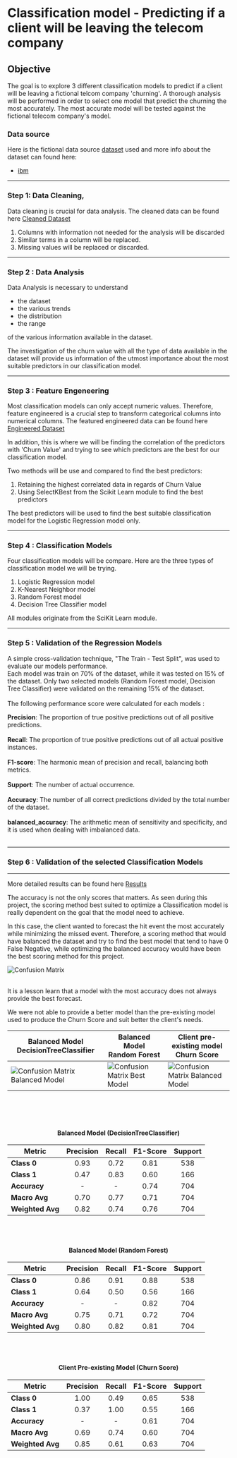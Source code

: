 # Classification model - Predicting if a client will be leaving the telecom company

## Objective
The goal is to explore 3 different classification models to predict if a client will be leaving a fictional telcom company 'churning'. A thorough analysis will be performed in order to select one model that predict the churning the most accurately. The most accurate model will be tested against the fictional telecom company's model.


### Data source
Here is the fictional data source [dataset](data/churn.xlsx) used and more info about the dataset can found here:

- [ibm](https://community.ibm.com/community/user/businessanalytics/blogs/steven-macko/2019/07/11/telco-customer-churn-1113)

---
### Step 1: Data Cleaning,

Data cleaning is crucial for data analysis. The cleaned data can be found here [Cleaned Dataset](data/churn_cleaned.xlsx)

1. Columns with information not needed for the analysis will be discarded
2. Similar terms in a column will be replaced.
3. Missing values will be replaced or discarded.

---
### Step 2 : Data Analysis

Data Analysis is necessary to understand 
   - the dataset
   - the various trends
   - the distribution
   - the range
     
of the various information available in the dataset.

The investigation of the churn value with all the type of data available in the dataset will provide us information of the utmost importance about the most suitable predictors in our classification model.


---
### Step 3 : Feature Engeneering

Most classification models can only accept numeric values. Therefore, feature engineered is a crucial step to transform categorical columns into numerical columns.  The featured engineered data can be found here [Engineered Dataset](data/churn_cleaned_featEng.xlsx)

In addition, this is where we will be finding the correlation of the predictors with 'Churn Value' and trying to see which predictors are the best for our classification model. 

Two methods will be use and compared to find the best predictors:
1. Retaining the highest correlated data in regards of Churn Value
2. Using SelectKBest from the Scikit Learn module to find the best predictors

The best predictors will be used to find the best suitable classification model for the Logistic Regression model only. 

---
### Step 4 : Classification Models

Four classification models will be compare. Here are the three types of classification model we will be trying.

1. Logistic Regression model
2. K-Nearest Neighbor model 
3. Random Forest model
4. Decision Tree Classifier model

All modules originate from the SciKit Learn module.

---
### Step 5 : Validation of the Regression Models
A simple cross-validation technique, "The Train - Test Split", was used to evaluate our models performance.
</br>
Each model was train on 70% of the dataset, while it was tested on 15% of the dataset. Only two selected models (Random Forest model, Decision Tree Classifier) were validated on the remaining 15% of the dataset.
</br>
</br>
The following performance score were calculated for each models :

**Precision**: The proportion of true positive predictions out of all positive predictions.
</br></br>
**Recall**: The proportion of true positive predictions out of all actual positive instances.
</br></br>
**F1-score**: The harmonic mean of precision and recall, balancing both metrics.
</br></br>
**Support**: The number of actual occurrence.
</br></br>
**Accuracy**: The number of all correct predictions divided by the total number of the dataset.
</br></br>
**balanced_accuracy**: The arithmetic mean of sensitivity and specificity, and it is used when dealing with imbalanced data.
</br></br>

---
### Step 6 : Validation of the selected Classification Models
---
More detailed results can be found here [Results](notebook/Results.md)


The accuracy is not the only scores that matters. As seen during this project, the scoring method best suited to optimize a Classification model is really dependent on the goal that the model need to achieve.

In this case, the client wanted to forecast the hit event the most accurately while minimizing the missed event. Therefore, a scoring method that would have balanced the dataset and try to find the best model that tend to have 0 False Negative, while optimizing the balanced accuracy would have been the best scoring method for this project.

![Confusion Matrix](../graph/tempo.png)
</br></br>

It is a lesson learn that a model with the most accuracy does not always provide the best forecast.

We were not able to provide a better model than the pre-existing model used to produce the Churn Score and suit better the client's needs.


| Balanced Model</br>DecisionTreeClassifier              | Balanced Model</br>Random Forest                  | Client pre-existing model</br> Churn Score               |
|-----------------------|-----------------------|-----------------------|
| ![Confusion Matrix Balanced Model](../graph/ConfusionMatrix_val_BalancedModel.png) | ![Confusion Matrix Best Model](../graph/ConfusionMatrix_val_BestModel1.png) |  ![Confusion Matrix Balanced Model](../graph/ConfusionMatrix_val_ChurnScore.png) | 

</br></br></br>
<center>
    
####  Balanced Model (DecisionTreeClassifier)

</center>

| Metric       | Precision | Recall | F1-Score | Support |
|-------------|:---------:|:------:|:-------:|:-------:|
| **Class 0** | 0.93     | 0.72   | 0.81    | 538     |
| **Class 1** | 0.47     | 0.83   | 0.60    | 166     |
| **Accuracy**| -        | -      | 0.74    | 704     |
| **Macro Avg** | 0.70    | 0.77   | 0.71    | 704     |
| **Weighted Avg** | 0.82 | 0.74   | 0.76    | 704     |


</br></br>
<center>
    
####  Balanced Model (Random Forest)

</center>

| Metric       | Precision | Recall | F1-Score | Support |
|-------------|:---------:|:------:|:-------:|:-------:|
| **Class 0** | 0.86     | 0.91   | 0.88    | 538     |
| **Class 1** | 0.64     | 0.50   | 0.56    | 166     |
| **Accuracy**| -        | -      | 0.82    | 704     |
| **Macro Avg** | 0.75    | 0.71   | 0.72    | 704     |
| **Weighted Avg** | 0.80 | 0.82   | 0.81    | 704     |

</br></br>
<center>
    
####  Client Pre-existing Model (Churn Score)

</center>

| Metric       | Precision | Recall | F1-Score | Support |
|-------------|:---------:|:------:|:-------:|:-------:|
| **Class 0** | 1.00     | 0.49   | 0.65    | 538     |
| **Class 1** | 0.37     | 1.00   | 0.55    | 166     |
| **Accuracy**| -        | -      | 0.61    | 704     |
| **Macro Avg** | 0.69    | 0.74   | 0.60    | 704     |
| **Weighted Avg** | 0.85 | 0.61   | 0.63    | 704     |

</br></br>




    





